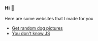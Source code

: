 ### Hi 👋

<!--
**jmoggridge/jmoggridge** is a ✨ _special_ ✨ repository because its `README.md` (this file) appears on your GitHub profile.

Here are some ideas to get you started:

- 🔭 I’m currently working on ...
- 🌱 I’m currently learning ...
- 👯 I’m looking to collaborate on ...
- 🤔 I’m looking for help with ...
- 💬 Ask me about ...
- 📫 How to reach me: ...
- 😄 Pronouns: ...
- ⚡ Fun fact: ...
-->

Here are some websites that I made for you

- [Get random dog pictures](https://jmoggridge.github.io/frontendmasters/intro-to-web/dog/)
- [You don't know JS](https://jmoggridge.github.io/frontendmasters/tree/main/js-first-steps-to-pro/quizgame)
